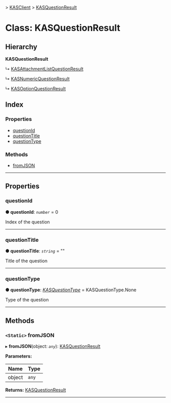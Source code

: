 [](../README.md) > [KASClient](../modules/kasclient.md) > [KASQuestionResult](../classes/kasclient.kasquestionresult.md)

# Class: KASQuestionResult

## Hierarchy

**KASQuestionResult**

↳  [KASAttachmentListQuestionResult](kasclient.kasattachmentlistquestionresult.md)

↳  [KASNumericQuestionResult](kasclient.kasnumericquestionresult.md)

↳  [KASOptionQuestionResult](kasclient.kasoptionquestionresult.md)

## Index

### Properties

* [questionId](kasclient.kasquestionresult.md#questionid)
* [questionTitle](kasclient.kasquestionresult.md#questiontitle)
* [questionType](kasclient.kasquestionresult.md#questiontype)


### Methods

* [fromJSON](kasclient.kasquestionresult.md#fromjson)




---

## Properties

<a id="questionid"></a>

###  questionId

**● questionId**: *`number`* = 0


Index of the question


___




<a id="questiontitle"></a>

###  questionTitle

**● questionTitle**: *`string`* = ""


Title of the question


___




<a id="questiontype"></a>

###  questionType

**● questionType**: *[KASQuestionType](../enums/kasclient.kasquestiontype.md)* =  KASQuestionType.None


Type of the question


___





## Methods

<a id="fromjson"></a>

### `<Static>` fromJSON

▸ **fromJSON**(object: *`any`*): [KASQuestionResult](kasclient.kasquestionresult.md)

**Parameters:**

| Name | Type |
| ------ | ------ |
| object | `any` |

**Returns:** [KASQuestionResult](kasclient.kasquestionresult.md)

___





